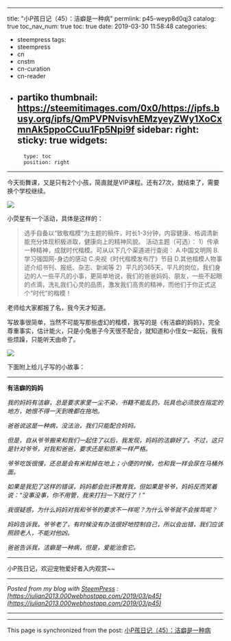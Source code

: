 
---
title: "小P孩日记（45）：洁癖是一种病"
permlink: p45-weyp8d0qj3
catalog: true
toc_nav_num: true
toc: true
date: 2019-03-30 11:58:48
categories:
- steempress
tags:
- steempress
- cn
- cnstm
- cn-curation
- cn-reader
- partiko
thumbnail: https://steemitimages.com/0x0/https://ipfs.busy.org/ipfs/QmPVPNvisvhEMzyeyZWy1XoCxmnAk5ppoCCuu1Fp5Npi9f
sidebar:
    right:
        sticky: true
widgets:
    -
        type: toc
        position: right
---


今天街舞课，又是只有2个小孩，简直就是VIP课程。还有27次，就结束了，需要换个学校继续。

![](https://steemitimages.com/0x0/https://ipfs.busy.org/ipfs/QmPVPNvisvhEMzyeyZWy1XoCxmnAk5ppoCCuu1Fp5Npi9f)

小荧星有一个活动，具体是这样的：

> 选手自备以“致敬楷模”为主题的稿件，时长1-3分钟，内容健康、格调清新能充分体现积极进取，健康向上的精神风貌。
> 活动主题（可选）：
> 1）传承一种精神，成就时代楷模。可从以下几个渠道进行查阅：
> A.中国文明网
> B.学习强国网-身边的感动
> C.央视《时代楷模发布厅》节目
> D.其他楷模人物事迹介绍书刊、报纸、杂志、新闻等
> 2）平凡的365天，平凡的岗位，我们身边的人一些平凡的小事，更简单地说，我们的爸爸妈妈、朋友，一些不起眼的点滴，洗礼我们心灵的品质，激发我们高贵的精神，而他们于你正式这个“时代”的楷模！

老师给大家都报了名，我今天才知道。

写故事很简单，当然不可能写那些虚幻的楷模，我写的是《有洁癖的妈妈》，完全尊重事实，估计能火，只是小兔崽子今天很不配合，就知道和小侄女一起玩，我有些烦躁，只能听天由命了。

![](https://steemitimages.com/0x0/https://ipfs.busy.org/ipfs/QmXCG8CnFMyVuCHdyZNR52Hkqv6JpKxw28hCfBruvGw1A8)

下面附上给儿子写的小故事：

---

**有洁癖的妈妈**

_我的妈妈有洁癖，总是要求家里一尘不染，书籍不能乱扔，玩具也必须放在指定的地方，她恨不得一天到晚都在拖地。_

_爸爸说这是一种病，没法治，我们只能配合妈妈。_

_但是，自从爷爷搬来和我们一起住了以后，我发现，妈妈的洁癖好了。不过，这只是针对爷爷，对我和爸爸，要求还是和原来一样严格。_

_爷爷吃饭很慢，还总是会有米粒掉在地上；小便的时候，也和我一样会尿在马桶外面。_

_如果是我犯了这样的错误，妈妈都会批评教育我，但如果是爷爷，妈妈反而笑着说：“没事没事，你不用管，我来打扫一下就行了！”_

_我很疑惑，为什么妈妈对我和爷爷的要求不一样呢？为什么爷爷就不会挨骂呢？_

_妈妈告诉我，爷爷老了，有时候没有办法很好地控制自己，所以会出错，我们应该照顾老人，不能对他凶。_

_爸爸告诉我，洁癖是一种病，但是，爱能治愈它。_

---

小P孩日记，欢迎宠物爱好者入内观赏~~

---

_Posted from my blog with [SteemPress](https://wordpress.org/plugins/steempress/) : [https://julian2013.000webhostapp.com/2019/03/p45](https://julian2013.000webhostapp.com/2019/03/p45)_

---

- - -

This page is synchronized from the post: [小P孩日记（45）：洁癖是一种病](https://steemit.com/@julian2013/p45-weyp8d0qj3)
